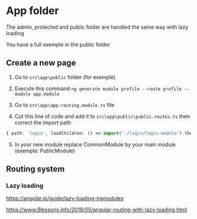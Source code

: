 # App folder

The admin, protected and public folder are handled the same way with lazy loading

You have a full exemple in the public folder

## Create a new page

1. Go to `src\app\public` folder (for exemple)

2. Execute this command `ng generate module profile --route profile --module app.module`

3. Go to `src\app\app-routing.module.ts` file

4. Cut this line of code and add it to `src\app\public\public.routes.ts` then correct the import path

```typescript
{ path: 'login', loadChildren: () => import('./login/login.module').then(m => m.LoginModule) }
```

5. In your new module replace CommonModule by your main module (exemple: PublicModule)

## Routing system

### Lazy loading

https://angular.io/guide/lazy-loading-ngmodules

https://www.9lessons.info/2019/05/angular-routing-with-lazy-loading.html
